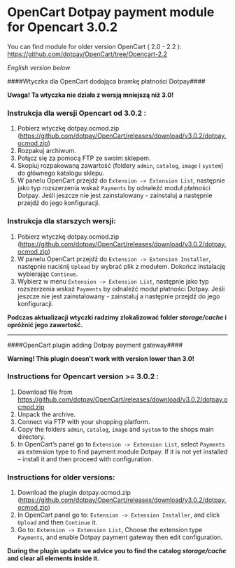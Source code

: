 OpenCart Dotpay payment module for Opencart 3.0.2
=====================
You can find module for older version OpenCart ( 2.0 - 2.2 ): https://github.com/dotpay/OpenCart/tree/Opencart-2.2

_English version below_

####Wtyczka dla OpenCart dodająca bramkę płatności Dotpay####

**Uwaga! Ta wtyczka nie działa z wersją mniejszą niż 3.0!**


### Instrukcja dla wersji Opencart od 3.0.2 : ###
1. Pobierz wtyczkę dotpay.ocmod.zip (https://github.com/dotpay/OpenCart/releases/download/v3.0.2/dotpay.ocmod.zip)
2.	Rozpakuj archiwum.
3.	Połącz się za pomocą FTP ze swoim sklepem.
4.	Skopiuj rozpakowaną zawartość (foldery `admin`, `catalog`, `image` i `system`) do głównego katalogu sklepu.
5.	W panelu OpenCart przejdź do `Extension -> Extension List`, następnie jako typ rozszerzenia wskaż `Payments` by odnaleźć moduł płatności Dotpay. Jeśli jeszcze nie jest zainstalowany - zainstaluj a następnie przejdź do jego konfiguracji.


### Instrukcja dla starszych wersji: ###
1. Pobierz wtyczkę dotpay.ocmod.zip (https://github.com/dotpay/OpenCart/releases/download/v3.0.2/dotpay.ocmod.zip)
2. W panelu OpenCart przejdź do `Extension -> Extension Installer`, następnie naciśnij `Upload` by wybrać plik z modułem. Dokończ instalację wybierając `Continue`.
3. Wybierz w menu `Extension -> Extension List`, następnie jako typ rozszerzenia wskaż `Payments` by odnaleźć moduł płatności Dotpay. Jeśli jeszcze nie jest zainstalowany - zainstaluj a następnie przejdź do jego konfiguracji.

**Podczas aktualizacji wtyczki radzimy zlokalizować folder _storage/cache_ i opróżnić jego zawartość.**


---------------------------------------


####OpenCart plugin adding Dotpay payment gateway####

**Warning! This plugin doesn't work with version lower than 3.0!**

### Instructions for Opencart version >= 3.0.2 : ###
1.	Download file from https://github.com/dotpay/OpenCart/releases/download/v3.0.2/dotpay.ocmod.zip
2.	Unpack the archive.
3.	Connect via FTP with your shopping platform.
4.	Copy the folders `admin`, `catalog`, `image` and `system` to the shops main directory.
5.	In OpenCart’s panel go to `Extension -> Extension List`, select `Payments` as extension type to find payment module Dotpay. If it is not yet installed – install it and then proceed with configuration.


### Instructions for older versions: ###
1. Download the plugin dotpay.ocmod.zip (https://github.com/dotpay/OpenCart/releases/download/v3.0.2/dotpay.ocmod.zip)
2. In OpenCart panel go to: `Extension -> Extension Installer`, and click `Upload` and then `Continue` it.
3. Go to: `Extension -> Extension List`, Choose the extension type `Payments`, and enable Dotpay payment gateway then edit configuration.

**During the plugin update we advice you to find the catalog _storage/cache_ and clear all elements inside it.**
